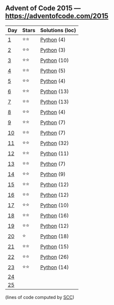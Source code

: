 ## Advent of Code 2015 — https://adventofcode.com/2015

 | Day | Stars | Solutions (loc) |
 |-----|-------|-----------------|
 | [1](https://adventofcode.com/2015/day/1)   | ⭐⭐| [Python](/aoc2015/01/solution.py) (4) |
 | [2](https://adventofcode.com/2015/day/2)   | ⭐⭐| [Python](/aoc2015/02/solution.py) (3) |
 | [3](https://adventofcode.com/2015/day/3)   | ⭐⭐| [Python](/aoc2015/03/solution.py) (10) |
 | [4](https://adventofcode.com/2015/day/4)   | ⭐⭐| [Python](/aoc2015/04/solution.py) (5) |
 | [5](https://adventofcode.com/2015/day/5)   | ⭐⭐| [Python](/aoc2015/05/solution.py) (4) |
 | [6](https://adventofcode.com/2015/day/6)   | ⭐⭐| [Python](/aoc2015/06/solution.py) (13) |
 | [7](https://adventofcode.com/2015/day/7)   | ⭐⭐| [Python](/aoc2015/07/solution.py) (13) |
 | [8](https://adventofcode.com/2015/day/8)   | ⭐⭐| [Python](/aoc2015/08/solution.py) (4) |
 | [9](https://adventofcode.com/2015/day/9)   | ⭐⭐| [Python](/aoc2015/09/solution.py) (7) |
 | [10](https://adventofcode.com/2015/day/10) | ⭐⭐| [Python](/aoc2015/10/solution.py) (7) |
 | [11](https://adventofcode.com/2015/day/11) | ⭐⭐| [Python](/aoc2015/11/solution.py) (32) |
 | [12](https://adventofcode.com/2015/day/12) | ⭐⭐| [Python](/aoc2015/12/solution.py) (11) |
 | [13](https://adventofcode.com/2015/day/13) | ⭐⭐| [Python](/aoc2015/13/solution.py) (7) |
 | [14](https://adventofcode.com/2015/day/14) | ⭐⭐| [Python](/aoc2015/14/solution.py) (9) |
 | [15](https://adventofcode.com/2015/day/15) | ⭐⭐| [Python](/aoc2015/15/solution.py) (12) |
 | [16](https://adventofcode.com/2015/day/16) | ⭐⭐| [Python](/aoc2015/16/solution.py) (12) |
 | [17](https://adventofcode.com/2015/day/17) | ⭐⭐| [Python](/aoc2015/17/solution.py) (10) |
 | [18](https://adventofcode.com/2015/day/18) | ⭐⭐| [Python](/aoc2015/18/solution.py) (16) |
 | [19](https://adventofcode.com/2015/day/19) | ⭐⭐| [Python](/aoc2015/19/solution.py) (12) |
 | [20](https://adventofcode.com/2015/day/20) | ⭐  | [Python](/aoc2015/20/solution.py) (18) |
 | [21](https://adventofcode.com/2015/day/21) | ⭐⭐| [Python](/aoc2015/21/solution.py) (15) |
 | [22](https://adventofcode.com/2015/day/22) | ⭐⭐| [Python](/aoc2015/22/solution.py) (26) |
 | [23](https://adventofcode.com/2015/day/23) | ⭐⭐| [Python](/aoc2015/23/solution.py) (14) |
 | [24](https://adventofcode.com/2015/day/24) | | |
 | [25](https://adventofcode.com/2015/day/25) | | |

(lines of code computed by [SCC](https://github.com/boyter/scc))
